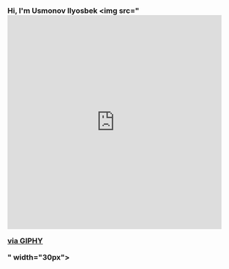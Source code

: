 ### Hi, I'm Usmonov Ilyosbek <img src="<iframe src="https://giphy.com/embed/BsKqzahx6b0De0H1Si" width="480" height="480" frameBorder="0" class="giphy-embed" allowFullScreen></iframe><p><a href="https://giphy.com/stickers/transparent-BsKqzahx6b0De0H1Si">via GIPHY</a></p>" width="30px"> 

